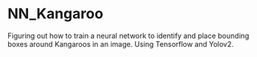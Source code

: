 # NN_Kangaroo
Figuring out how to train a neural network to identify and place bounding boxes around Kangaroos in an image. Using Tensorflow and Yolov2.
